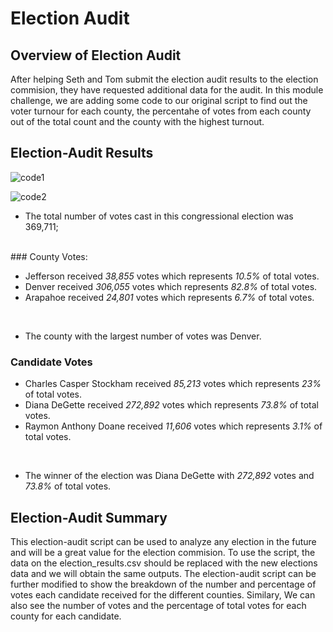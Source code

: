 # Election Audit

## Overview of Election Audit

After helping Seth and Tom submit the election audit results to the election commision, they have requested additional data for the audit. 
In this module challenge, we are adding some code to our original script to find out the voter turnour for each county, the percentahe of votes from each county out of the total count and the county with the highest turnout. 


## Election-Audit Results

![code1](/images/code1.png)

![code2](/images/code2.png)

* The total number of votes cast in this congressional election was 369,711;
<br />
### County Votes: 

* Jefferson received *38,855* votes which represents *10.5%* of total votes. 
* Denver received *306,055* votes which represents *82.8%* of total votes.
* Arapahoe received *24,801* votes which represents *6.7%* of total votes. 
<br />

* The county with the largest number of votes was Denver.

### Candidate Votes
* Charles Casper Stockham received *85,213* votes which represents *23%* of total votes. 
* Diana DeGette received *272,892* votes which represents *73.8%* of total votes.
* Raymon Anthony Doane received *11,606* votes which represents *3.1%* of total votes. 
<br />

* The winner of the election was Diana DeGette with *272,892* votes and *73.8%* of total votes.

## Election-Audit Summary
This election-audit script can be used to analyze any election in the future and will be a great value for the election commision. 
To use the script, the data on the election_results.csv should be replaced with the new elections data and we will obtain the same outputs.
The election-audit script can be further modified to show the breakdown of the number and percentage of votes each candidate received for the different counties. 
Similary, We can also see the number of votes and the percentage of total votes for each county for each candidate.

